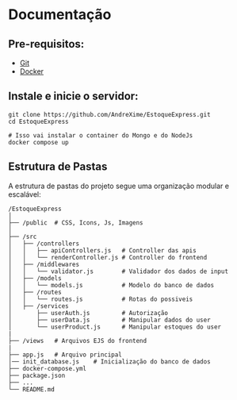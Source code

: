 # Documentação
## Pre-requisitos:
- [Git](https://git-scm.com)
- [Docker](https://www.docker.com/get-started)

## Instale e inicie o servidor:
```
git clone https://github.com/AndreXime/EstoqueExpress.git
cd EstoqueExpress

# Isso vai instalar o container do Mongo e do NodeJs
docker compose up
```

## Estrutura de Pastas

A estrutura de pastas do projeto segue uma organização modular e escalável:


```
/EstoqueExpress
│
├── /public  # CSS, Icons, Js, Imagens
│
├── /src
│   ├── /controllers         
│   │   ├── apiControllers.js   # Controller das apis
│   │   └── renderController.js # Controller do frontend           
│   ├── /middlewares         
│   │   └── validator.js        # Validador dos dados de input
│   ├── /models              
│   │   └── models.js           # Modelo do banco de dados
│   ├── /routes              
│   │   └── routes.js           # Rotas do possiveis
│   ├── /services               
│       ├── userAuth.js         # Autorização
│       ├── userData.js         # Manipular dados do user
│       └── userProduct.js      # Manipular estoques do user
|
├── /views   # Arquivos EJS do frontend
|
├── app.js   # Arquivo principal
│── init_database.js    # Inicialização do banco de dados
├── docker-compose.yml       
├── package.json
├── ...             
└── README.md                
```
